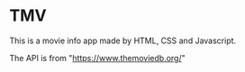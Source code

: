 # TMV
This is a movie info app made by HTML, CSS and Javascript.

The API is from "https://www.themoviedb.org/" 

